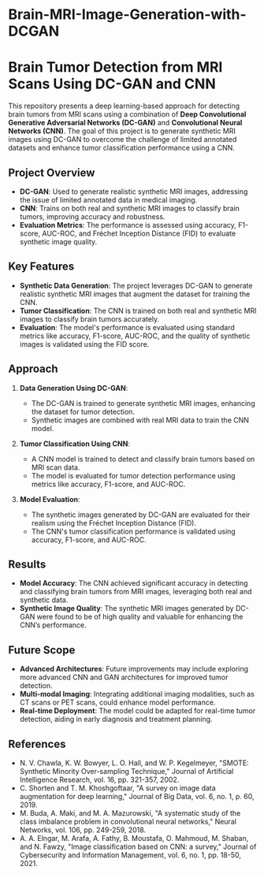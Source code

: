 # Brain-MRI-Image-Generation-with-DCGAN
# Brain Tumor Detection from MRI Scans Using DC-GAN and CNN

This repository presents a deep learning-based approach for detecting brain tumors from MRI scans using a combination of **Deep Convolutional Generative Adversarial Networks (DC-GAN)** and **Convolutional Neural Networks (CNN)**. The goal of this project is to generate synthetic MRI images using DC-GAN to overcome the challenge of limited annotated datasets and enhance tumor classification performance using a CNN.

## Project Overview

- **DC-GAN**: Used to generate realistic synthetic MRI images, addressing the issue of limited annotated data in medical imaging.
- **CNN**: Trains on both real and synthetic MRI images to classify brain tumors, improving accuracy and robustness.
- **Evaluation Metrics**: The performance is assessed using accuracy, F1-score, AUC-ROC, and Fréchet Inception Distance (FID) to evaluate synthetic image quality.

## Key Features

- **Synthetic Data Generation**: The project leverages DC-GAN to generate realistic synthetic MRI images that augment the dataset for training the CNN.
- **Tumor Classification**: The CNN is trained on both real and synthetic MRI images to classify brain tumors accurately.
- **Evaluation**: The model's performance is evaluated using standard metrics like accuracy, F1-score, AUC-ROC, and the quality of synthetic images is validated using the FID score.

## Approach

1. **Data Generation Using DC-GAN**:
   - The DC-GAN is trained to generate synthetic MRI images, enhancing the dataset for tumor detection.
   - Synthetic images are combined with real MRI data to train the CNN model.

2. **Tumor Classification Using CNN**:
   - A CNN model is trained to detect and classify brain tumors based on MRI scan data.
   - The model is evaluated for tumor detection performance using metrics like accuracy, F1-score, and AUC-ROC.

3. **Model Evaluation**:
   - The synthetic images generated by DC-GAN are evaluated for their realism using the Fréchet Inception Distance (FID).
   - The CNN's tumor classification performance is validated using accuracy, F1-score, and AUC-ROC.

## Results

- **Model Accuracy**: The CNN achieved significant accuracy in detecting and classifying brain tumors from MRI images, leveraging both real and synthetic data.
- **Synthetic Image Quality**: The synthetic MRI images generated by DC-GAN were found to be of high quality and valuable for enhancing the CNN’s performance.

## Future Scope

- **Advanced Architectures**: Future improvements may include exploring more advanced CNN and GAN architectures for improved tumor detection.
- **Multi-modal Imaging**: Integrating additional imaging modalities, such as CT scans or PET scans, could enhance model performance.
- **Real-time Deployment**: The model could be adapted for real-time tumor detection, aiding in early diagnosis and treatment planning.

## References
- N. V. Chawla, K. W. Bowyer, L. O. Hall, and W. P. Kegelmeyer, "SMOTE: Synthetic Minority Over-sampling Technique," Journal of Artificial Intelligence Research, vol. 16, pp. 321-357, 2002.
- C. Shorten and T. M. Khoshgoftaar, "A survey on image data augmentation for deep learning," Journal of Big Data, vol. 6, no. 1, p. 60, 2019.
- M. Buda, A. Maki, and M. A. Mazurowski, "A systematic study of the class imbalance problem in convolutional neural networks," Neural Networks, vol. 106, pp. 249-259, 2018.
- A. A. Elngar, M. Arafa, A. Fathy, B. Moustafa, O. Mahmoud, M. Shaban, and N. Fawzy, "Image classification based on CNN: a survey," Journal of Cybersecurity and Information Management, vol. 6, no. 1, pp. 18-50, 2021.
